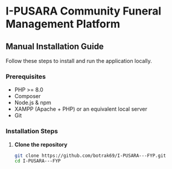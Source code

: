 # I-PUSARA Community Funeral Management Platform

## Manual Installation Guide

Follow these steps to install and run the application locally.

### Prerequisites
- PHP >= 8.0
- Composer
- Node.js & npm
- XAMPP (Apache + PHP) or an equivalent local server
- Git

### Installation Steps

1. **Clone the repository**
   ```bash
   git clone https://github.com/botrak69/I-PUSARA---FYP.git
   cd I-PUSARA---FYP
